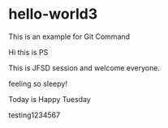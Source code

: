 # hello-world3
This is an example for Git Command

Hi this is PS

This is JFSD session and welcome everyone.

feeling so sleepy!

Today is Happy Tuesday

testing1234567